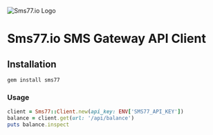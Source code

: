 ![](https://www.sms77.io/wp-content/uploads/2019/07/sms77-Logo-400x79.png "Sms77.io Logo")

# Sms77.io SMS Gateway API Client

## Installation

```gem install sms77```

### Usage

```ruby
client = Sms77::Client.new(api_key: ENV['SMS77_API_KEY'])
balance = client.get(url: '/api/balance')
puts balance.inspect
```